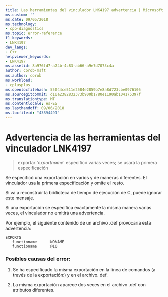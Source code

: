 ```yaml
---
title: Las herramientas del vinculador LNK4197 advertencia | Microsoft Docs
ms.custom: ''
ms.date: 09/05/2018
ms.technology:
- cpp-diagnostics
ms.topic: error-reference
f1_keywords:
- LNK4197
dev_langs:
- C++
helpviewer_keywords:
- LNK4197
ms.assetid: 8a976fd7-a74b-4c83-ab66-a9e7d7073c4a
author: corob-msft
ms.author: corob
ms.workload:
- cplusplus
ms.openlocfilehash: 55044ce511e2584e2859b7e8a8d723cbe0976105
ms.sourcegitcommit: d10a2382832373b900b1780e1190ab104175397f
ms.translationtype: MT
ms.contentlocale: es-ES
ms.lasthandoff: 09/06/2018
ms.locfileid: "43894491"
---
```

# <a name="linker-tools-warning-lnk4197"></a>Advertencia de las herramientas del vinculador LNK4197

> exportar '*exportname*' especificó varias veces; se usará la primera especificación

Se especificó una exportación en varios y de maneras diferentes. El vinculador usa la primera especificación y omite el resto.

Si va a reconstruir la biblioteca de tiempo de ejecución de C, puede ignorar este mensaje.

Si una exportación se especifica exactamente la misma manera varias veces, el vinculador no emitirá una advertencia.

Por ejemplo, el siguiente contenido de un archivo .def provocaría esta advertencia:

```
EXPORTS
   functioname      NONAME
   functioname      @10
```

### <a name="to-fix-by-checking-the-following-possible-causes"></a>Posibles causas del error:

1. Se ha especificado la misma exportación en la línea de comandos (a través de la exportación:) y en el archivo. def.

2. La misma exportación aparece dos veces en el archivo .def con atributos diferentes.